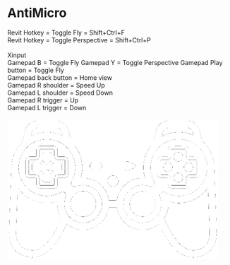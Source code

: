 # AntiMicro

Revit Hotkey = Toggle Fly = Shift+Ctrl+F\
Revit Hotkey = Toggle Perspective = Shift+Ctrl+P\
\
Xinput\
Gamepad B = Toggle Fly
Gamepad Y = Toggle Perspective
Gamepad Play button = Toggle Fly\
Gamepad back button = Home view\
Gamepad R shoulder = Speed Up\
Gamepad L shoulder = Speed Down\
Gamepad R trigger = Up\
Gamepad L trigger = Down\
\
![Screenshot](https://raw.githubusercontent.com/ErwinMeulman/AntiMicro/master/game-controllers.png)
